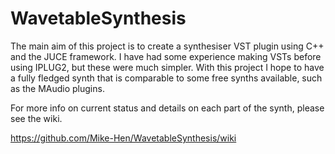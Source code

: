 # WavetableSynthesis

The main aim of this project is to create a synthesiser VST plugin using C++ and the JUCE framework. I have had some experience making VSTs before using IPLUG2, but these were much simpler. With this project I hope to have a fully fledged synth that is comparable to some free synths available, such as the MAudio plugins.

For more info on current status and details on each part of the synth, please see the wiki.

https://github.com/Mike-Hen/WavetableSynthesis/wiki
